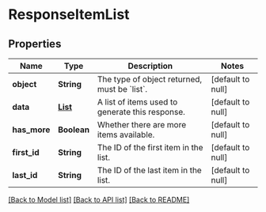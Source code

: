 # ResponseItemList
## Properties

| Name | Type | Description | Notes |
|------------ | ------------- | ------------- | -------------|
| **object** | **String** | The type of object returned, must be &#x60;list&#x60;. | [default to null] |
| **data** | [**List**](ItemResource.md) | A list of items used to generate this response. | [default to null] |
| **has\_more** | **Boolean** | Whether there are more items available. | [default to null] |
| **first\_id** | **String** | The ID of the first item in the list. | [default to null] |
| **last\_id** | **String** | The ID of the last item in the list. | [default to null] |

[[Back to Model list]](../README.md#documentation-for-models) [[Back to API list]](../README.md#documentation-for-api-endpoints) [[Back to README]](../README.md)

